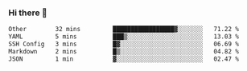 ### Hi there 👋

<!--
**WShiBin/WShiBin** is a ✨ _special_ ✨ repository because its `README.md` (this file) appears on your GitHub profile.

Here are some ideas to get you started:

- 🔭 I’m currently working on ...
- 🌱 I’m currently learning ...
- 👯 I’m looking to collaborate on ...
- 🤔 I’m looking for help with ...
- 💬 Ask me about ...
- 📫 How to reach me: ...
- 😄 Pronouns: ...
- ⚡ Fun fact: ...
-->

<!--START_SECTION:waka-->

```txt
Other        32 mins         █████████████████▓░░░░░░░   71.22 %
YAML         5 mins          ███▒░░░░░░░░░░░░░░░░░░░░░   13.03 %
SSH Config   3 mins          █▓░░░░░░░░░░░░░░░░░░░░░░░   06.69 %
Markdown     2 mins          █▒░░░░░░░░░░░░░░░░░░░░░░░   04.82 %
JSON         1 min           ▓░░░░░░░░░░░░░░░░░░░░░░░░   02.47 %
```

<!--END_SECTION:waka-->
